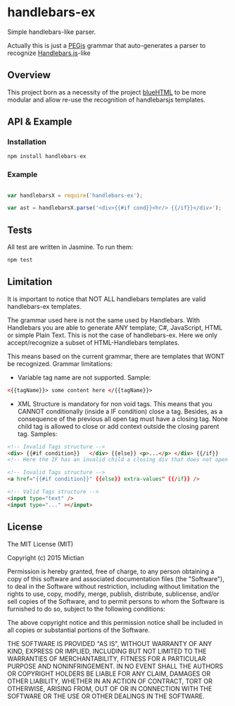 # handlebars-ex
Simple handlebars-like parser.

Actually this is just a [PEGjs](pegjs.org) grammar that auto-generates a parser to recognize [Handlebars.js](handlebarsjs.com)-like

## Overview
This project born as a necessity of the project [blueHTML](https://github.com/Mictian/blueHTML) to be more modular and allow re-use the recognition of handlebarsjs templates.


## API & Example

### Installation
```javascript
npm install handlebars-ex
```

### Example

```javascript

var handlebarsX = require('handlebars-ex');

var ast = handlebarsX.parse('<div>{{#if cond}}<hr/> {{/if}}</div>');

```

## Tests
All test are written in Jasmine. To run them:
```javascript
npm test
```

## Limitation
It is important to notice that NOT ALL handlebars templates are valid handlebars-ex templates.

The grammar used here is not the same used by Handlebars. With Handlebars you are able to generate ANY template; C#, JavaScript, HTML or simple Plain Text.
This is not the case of handlebars-ex. Here we only accept/recognize a subset of HTML-Handlebars templates.

This means based on the current grammar, there are templates that WONT be recognized.
Grammar limitations:

  - Variable tag name are not supported. Sample:

```HTML
<{{tagName}}> some content here </{{tagName}}>
```

  - XML Structure is mandatory for non void tags. This means that you CANNOT conditionally (inside a IF condition) close a tag. Besides, as a consequence of the previous all open tag must have a closing tag. None child tag is allowed to close or add context outside the closing parent tag. Samples:

```HTML
<!-- Invalid Tags structure -->
<div> {{#if condition}}   </div> {{else}} <p>...</p> </div> {{/if}}
<!-- Here the IF has an invalid child a closing div that does not open inside the IF body. The first div never close -->

<!-- Invalid Tags structure -->
<a href="{{#if condition}}" {{else}} extra-values" {{/if}} />

<!-- Valid Tags structure -->
<input type="text" />
<input type="..." ></input>
```


## License
The MIT License (MIT)

Copyright (c) 2015 Mictian

Permission is hereby granted, free of charge, to any person obtaining a copy of this software and associated documentation files (the "Software"), to deal in the Software without restriction, including without limitation the rights to use, copy, modify, merge, publish, distribute, sublicense, and/or sell copies of the Software, and to permit persons to whom the Software is furnished to do so, subject to the following conditions:

The above copyright notice and this permission notice shall be included in all copies or substantial portions of the Software.

THE SOFTWARE IS PROVIDED "AS IS", WITHOUT WARRANTY OF ANY KIND, EXPRESS OR IMPLIED, INCLUDING BUT NOT LIMITED TO THE WARRANTIES OF MERCHANTABILITY, FITNESS FOR A PARTICULAR PURPOSE AND NONINFRINGEMENT. IN NO EVENT SHALL THE AUTHORS OR COPYRIGHT HOLDERS BE LIABLE FOR ANY CLAIM, DAMAGES OR OTHER LIABILITY, WHETHER IN AN ACTION OF CONTRACT, TORT OR OTHERWISE, ARISING FROM, OUT OF OR IN CONNECTION WITH THE SOFTWARE OR THE USE OR OTHER DEALINGS IN THE SOFTWARE.
